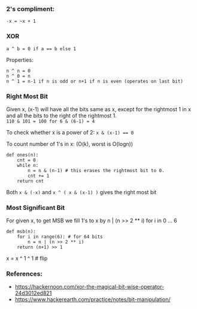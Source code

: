 
### 2's compliment:
```-x = ~x + 1```

### XOR
```a ^ b = 0 if a == b else 1 ```

Properties:  
```
n ^ n = 0
n ^ 0 = n
n ^ 1 = n-1 if n is odd or n+1 if n is even (operates on last bit)
```

### Right Most Bit 
Given x, (x-1) will have all the bits same as x, except for the rightmost 1 in x 
and all the bits to the right of the rightmost 1.  
```110 & 101 = 100 for 6 & (6-1) = 4```

To check whether x is a power of 2:
```x & (x-1) == 0```

To count number of 1's in x: (O(k), worst is O(logn))
```
def ones(n):
    cnt = 0
    while n:
        n = n & (n-1) # this erases the rightmost bit to 0.
        cnt += 1
    return cnt
```
Both ```x & (-x)``` and ```x ^ ( x & (x-1) )``` gives the right most bit

### Most Significant Bit
For given x, to get MSB we fill 1's to x by n | (n >> 2 ** i) for i in 0 ... 6
```
def msb(n):
    for i in range(6): # for 64 bits
        n = n | (n >> 2 ** i)
    return (n+1) >> 1
```

x = x ^ 1 ^ 1  # flip

### References:
- https://hackernoon.com/xor-the-magical-bit-wise-operator-24d3012ed821
- https://www.hackerearth.com/practice/notes/bit-manipulation/

